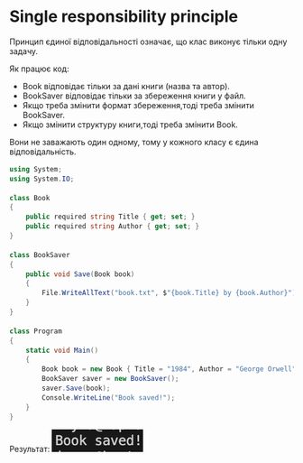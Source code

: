 # Single responsibility principle

Принцип єдиної відповідальності означає, що клас виконує тільки одну задачу. 

Як працює код:
- Book відповідає тільки за дані книги (назва та автор).
- BookSaver відповідає тільки за збереження книги у файл.
- Якщо треба змінити формат збереження,тоді треба змінити BookSaver.
- Якщо змінити структуру книги,тоді треба змінити Book.
  
Вони не заважають один одному, тому у кожного класу є єдина відповідальність.

```csharp
using System;
using System.IO;

class Book
{
    public required string Title { get; set; }
    public required string Author { get; set; }
}

class BookSaver
{
    public void Save(Book book)
    {
        File.WriteAllText("book.txt", $"{book.Title} by {book.Author}");
    }
}

class Program
{
    static void Main()
    {
        Book book = new Book { Title = "1984", Author = "George Orwell" };
        BookSaver saver = new BookSaver();
        saver.Save(book);
        Console.WriteLine("Book saved!");
    }
}
```
Результат:
![Результат виконання](scr1.png)
